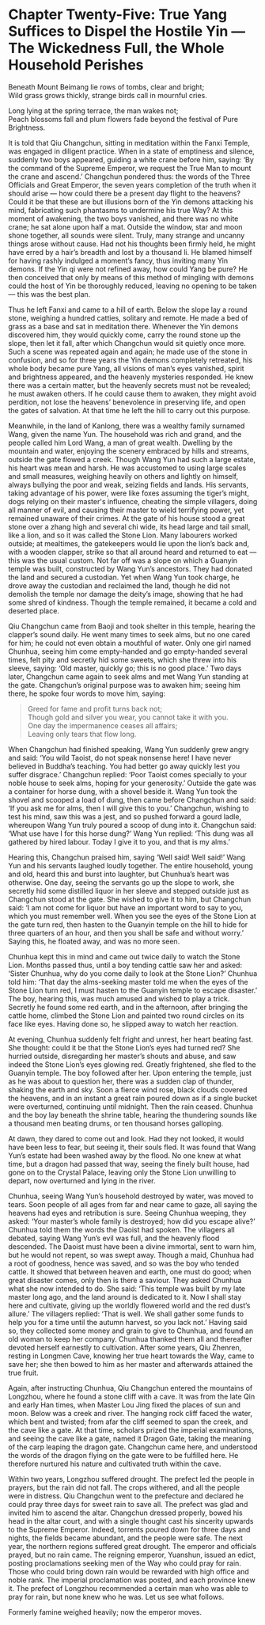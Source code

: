 # Chapter Twenty-Five: True Yang Suffices to Dispel the Hostile Yin — The Wickedness Full, the Whole Household Perishes

Beneath Mount Beimang lie rows of tombs, clear and bright;  
Wild grass grows thickly, strange birds call in mournful cries.  

Long lying at the spring terrace, the man wakes not;  
Peach blossoms fall and plum flowers fade beyond the festival of Pure Brightness.  

It is told that Qiu Changchun, sitting in meditation within the Fanxi Temple, was engaged in diligent practice. When in a state of emptiness and silence, suddenly two boys appeared, guiding a white crane before him, saying: ‘By the command of the Supreme Emperor, we request the True Man to mount the crane and ascend.’ Changchun pondered thus: the words of the Three Officials and Great Emperor, the seven years completion of the truth when it should arise — how could there be a present day flight to the heavens? Could it be that these are but illusions born of the Yin demons attacking his mind, fabricating such phantasms to undermine his true Way? At this moment of awakening, the two boys vanished, and there was no white crane; he sat alone upon half a mat. Outside the window, star and moon shone together, all sounds were silent. Truly, many strange and uncanny things arose without cause. Had not his thoughts been firmly held, he might have erred by a hair’s breadth and lost by a thousand li. He blamed himself for having rashly indulged a moment’s fancy, thus inviting many Yin demons. If the Yin qi were not refined away, how could Yang be pure? He then conceived that only by means of this method of mingling with demons could the host of Yin be thoroughly reduced, leaving no opening to be taken — this was the best plan.  

Thus he left Fanxi and came to a hill of earth. Below the slope lay a round stone, weighing a hundred catties, solitary and remote. He made a bed of grass as a base and sat in meditation there. Whenever the Yin demons discovered him, they would quickly come, carry the round stone up the slope, then let it fall, after which Changchun would sit quietly once more. Such a scene was repeated again and again; he made use of the stone in confusion, and so for three years the Yin demons completely retreated, his whole body became pure Yang, all visions of man’s eyes vanished, spirit and brightness appeared, and the heavenly mysteries responded. He knew there was a certain matter, but the heavenly secrets must not be revealed; he must awaken others. If he could cause them to awaken, they might avoid perdition, not lose the heavens’ benevolence in preserving life, and open the gates of salvation. At that time he left the hill to carry out this purpose.  

Meanwhile, in the land of Kanlong, there was a wealthy family surnamed Wang, given the name Yun. The household was rich and grand, and the people called him Lord Wang, a man of great wealth. Dwelling by the mountain and water, enjoying the scenery embraced by hills and streams, outside the gate flowed a creek. Though Wang Yun had such a large estate, his heart was mean and harsh. He was accustomed to using large scales and small measures, weighing heavily on others and lightly on himself, always bullying the poor and weak, seizing fields and lands. His servants, taking advantage of his power, were like foxes assuming the tiger’s might, dogs relying on their master's influence, cheating the simple villagers, doing all manner of evil, and causing their master to wield terrifying power, yet remained unaware of their crimes. At the gate of his house stood a great stone over a zhang high and several chi wide, its head large and tail small, like a lion, and so it was called the Stone Lion. Many labourers worked outside; at mealtimes, the gatekeepers would lie upon the lion’s back and, with a wooden clapper, strike so that all around heard and returned to eat — this was the usual custom. Not far off was a slope on which a Guanyin temple was built, constructed by Wang Yun’s ancestors. They had donated the land and secured a custodian. Yet when Wang Yun took charge, he drove away the custodian and reclaimed the land, though he did not demolish the temple nor damage the deity’s image, showing that he had some shred of kindness. Though the temple remained, it became a cold and deserted place.  

Qiu Changchun came from Baoji and took shelter in this temple, hearing the clapper’s sound daily. He went many times to seek alms, but no one cared for him; he could not even obtain a mouthful of water. Only one girl named Chunhua, seeing him come empty-handed and go empty-handed several times, felt pity and secretly hid some sweets, which she threw into his sleeve, saying: ‘Old master, quickly go; this is no good place.’ Two days later, Changchun came again to seek alms and met Wang Yun standing at the gate. Changchun’s original purpose was to awaken him; seeing him there, he spoke four words to move him, saying:

> Greed for fame and profit turns back not;  
> Though gold and silver you wear, you cannot take it with you.  
> One day the impermanence ceases all affairs;  
> Leaving only tears that flow long.  

When Changchun had finished speaking, Wang Yun suddenly grew angry and said: ‘You wild Taoist, do not speak nonsense here! I have never believed in Buddha’s teaching. You had better go away quickly lest you suffer disgrace.’ Changchun replied: ‘Poor Taoist comes specially to your noble house to seek alms, hoping for your generosity.’ Outside the gate was a container for horse dung, with a shovel beside it. Wang Yun took the shovel and scooped a load of dung, then came before Changchun and said: ‘If you ask me for alms, then I will give this to you.’ Changchun, wishing to test his mind, saw this was a jest, and so pushed forward a gourd ladle, whereupon Wang Yun truly poured a scoop of dung into it. Changchun said: ‘What use have I for this horse dung?’ Wang Yun replied: ‘This dung was all gathered by hired labour. Today I give it to you, and that is my alms.’  

Hearing this, Changchun praised him, saying ‘Well said! Well said!’ Wang Yun and his servants laughed loudly together. The entire household, young and old, heard this and burst into laughter, but Chunhua’s heart was otherwise. One day, seeing the servants go up the slope to work, she secretly hid some distilled liquor in her sleeve and stepped outside just as Changchun stood at the gate. She wished to give it to him, but Changchun said: ‘I am not come for liquor but have an important word to say to you, which you must remember well. When you see the eyes of the Stone Lion at the gate turn red, then hasten to the Guanyin temple on the hill to hide for three quarters of an hour, and then you shall be safe and without worry.’ Saying this, he floated away, and was no more seen.  

Chunhua kept this in mind and came out twice daily to watch the Stone Lion. Months passed thus, until a boy tending cattle saw her and asked: ‘Sister Chunhua, why do you come daily to look at the Stone Lion?’ Chunhua told him: ‘That day the alms-seeking master told me when the eyes of the Stone Lion turn red, I must hasten to the Guanyin temple to escape disaster.’ The boy, hearing this, was much amused and wished to play a trick. Secretly he found some red earth, and in the afternoon, after bringing the cattle home, climbed the Stone Lion and painted two round circles on its face like eyes. Having done so, he slipped away to watch her reaction.  

At evening, Chunhua suddenly felt fright and unrest, her heart beating fast. She thought: could it be that the Stone Lion’s eyes had turned red? She hurried outside, disregarding her master’s shouts and abuse, and saw indeed the Stone Lion’s eyes glowing red. Greatly frightened, she fled to the Guanyin temple. The boy followed after her. Upon entering the temple, just as he was about to question her, there was a sudden clap of thunder, shaking the earth and sky. Soon a fierce wind rose, black clouds covered the heavens, and in an instant a great rain poured down as if a single bucket were overturned, continuing until midnight. Then the rain ceased. Chunhua and the boy lay beneath the shrine table, hearing the thundering sounds like a thousand men beating drums, or ten thousand horses galloping.  

At dawn, they dared to come out and look. Had they not looked, it would have been less to fear, but seeing it, their souls fled. It was found that Wang Yun’s estate had been washed away by the flood. No one knew at what time, but a dragon had passed that way, seeing the finely built house, had gone on to the Crystal Palace, leaving only the Stone Lion unwilling to depart, now overturned and lying in the river.  

Chunhua, seeing Wang Yun’s household destroyed by water, was moved to tears. Soon people of all ages from far and near came to gaze, all saying the heavens had eyes and retribution is sure. Seeing Chunhua weeping, they asked: ‘Your master’s whole family is destroyed; how did you escape alive?’ Chunhua told them the words the Daoist had spoken. The villagers all debated, saying Wang Yun’s evil was full, and the heavenly flood descended. The Daoist must have been a divine immortal, sent to warn him, but he would not repent, so was swept away. Though a maid, Chunhua had a root of goodness, hence was saved, and so was the boy who tended cattle. It showed that between heaven and earth, one must do good; when great disaster comes, only then is there a saviour. They asked Chunhua what she now intended to do. She said: ‘This temple was built by my late master long ago, and the land around is dedicated to it. Now I shall stay here and cultivate, giving up the worldly flowered world and the red dust’s allure.’ The villagers replied: ‘That is well. We shall gather some funds to help you for a time until the autumn harvest, so you lack not.’ Having said so, they collected some money and grain to give to Chunhua, and found an old woman to keep her company. Chunhua thanked them all and thereafter devoted herself earnestly to cultivation. After some years, Qiu Zhenren, resting in Longmen Cave, knowing her true heart towards the Way, came to save her; she then bowed to him as her master and afterwards attained the true fruit.  

Again, after instructing Chunhua, Qiu Changchun entered the mountains of Longzhou, where he found a stone cliff with a cave. It was from the late Qin and early Han times, when Master Lou Jing fixed the places of sun and moon. Below was a creek and river. The hanging rock cliff faced the water, which bent and twisted; from afar the cliff seemed to span the creek, and the cave like a gate. At that time, scholars prized the imperial examinations, and seeing the cave like a gate, named it Dragon Gate, taking the meaning of the carp leaping the dragon gate. Changchun came here, and understood the words of the dragon flying on the gate were to be fulfilled here. He therefore nurtured his nature and cultivated truth within the cave.  

Within two years, Longzhou suffered drought. The prefect led the people in prayers, but the rain did not fall. The crops withered, and all the people were in distress. Qiu Changchun went to the prefecture and declared he could pray three days for sweet rain to save all. The prefect was glad and invited him to ascend the altar. Changchun dressed properly, bowed his head in the altar court, and with a single thought cast his sincerity upwards to the Supreme Emperor. Indeed, torrents poured down for three days and nights, the fields became abundant, and the people were safe. The next year, the northern regions suffered great drought. The emperor and officials prayed, but no rain came. The reigning emperor, Yuanshun, issued an edict, posting proclamations seeking men of the Way who could pray for rain. Those who could bring down rain would be rewarded with high office and noble rank. The imperial proclamation was posted, and each province knew it. The prefect of Longzhou recommended a certain man who was able to pray for rain, but none knew who he was. Let us see what follows.  

Formerly famine weighed heavily; now the emperor moves.
